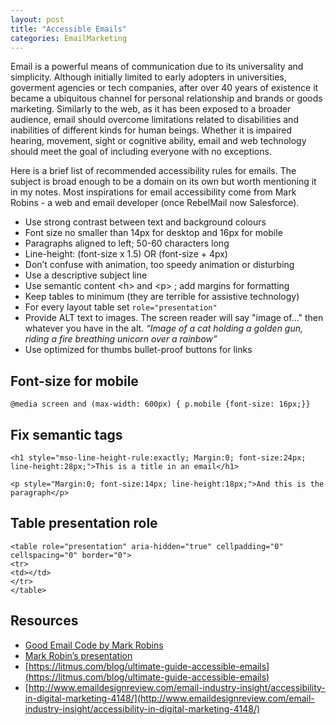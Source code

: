```yaml
---
layout: post
title: "Accessible Emails"
categories: EmailMarketing
---
```

Email is a powerful means of communication due to its universality and simplicity. Although initially limited to early adopters in universities, goverment agencies or tech companies, after over 40 years of existence it became a ubiquitous channel for personal relationship and brands or goods marketing. Similarly to the web, as it has been exposed to a broader audience, email should overcome limitations related to disabilities and inabilities of different kinds for human beings. Whether it is impaired hearing, movement, sight or cognitive ability, email and web technology should meet the goal of including everyone with no exceptions.

Here is a brief list of recommended accessibility rules for emails. The subject is broad enough to be a domain on its own but worth mentioning it in my notes. Most inspirations for email accessibility come from Mark Robins - a web and email developer (once RebelMail now Salesforce).

*   Use strong contrast between text and background colours
*   Font size no smaller than 14px for desktop and 16px for mobile
*   Paragraphs aligned to left; 50-60 characters long
*   Line-height: (font-size x 1.5) OR (font-size + 4px)
*   Don’t confuse with animation, too speedy animation or disturbing
*   Use a descriptive subject line
*   Use semantic content &lt;h> and &lt;p> ; add margins for formatting
*   Keep tables to minimum (they are terrible for assistive technology)
*   For every layout table set `role="presentation"`
*   Provide ALT text to images. The screen reader will say "image of..."  then whatever you have in the alt. _“Image of a cat holding a golden gun, riding a fire breathing unicorn over a rainbow”_
*   Use optimized for thumbs bullet-proof buttons for links


## Font-size for mobile


```
@media screen and (max-width: 600px) { p.mobile {font-size: 16px;}}
```



## Fix semantic tags


```
<h1 style="mso-line-height-rule:exactly; Margin:0; font-size:24px; line-height:28px;">This is a title in an email</h1>

<p style="Margin:0; font-size:14px; line-height:18px;">And this is the paragraph</p>
```



## Table presentation role


```
<table role="presentation" aria-hidden="true" cellpadding="0" cellspacing="0" border="0">
<tr>
<td></td>
</tr>
</table>
```



## Resources

*  [Good Email Code by Mark Robins](https://www.goodemailcode.com/)
*   [Mark Robin’s presentation](https://docs.google.com/presentation/d/1GvnKKKIFvjyzly5mvr_LLMKMgD4XNWgj1dlbIpSMkfE/edit?usp=sharing)
*   [https://litmus.com/blog/ultimate-guide-accessible-emails](https://litmus.com/blog/ultimate-guide-accessible-emails)
*   [http://www.emaildesignreview.com/email-industry-insight/accessibility-in-digital-marketing-4148/](http://www.emaildesignreview.com/email-industry-insight/accessibility-in-digital-marketing-4148/)